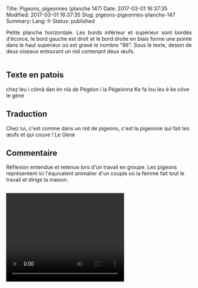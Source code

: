 Title: Pigeons, pigeonnes (planche 147)
Date: 2017-03-01 16:37:35
Modified: 2017-03-01 16:37:35
Slug: pigeons-pigeonnes-planche-147
Summary: 
Lang: fr
Status: published

<p style="text-align:justify;">Petite planche horizontale. Les bords inférieur et supérieur sont bordés d'écorce, le bord gauche est droit et le bord droite en biais forme une pointe dans le haut supérieur où est gravé le nombre "86". Sous le texte, dessin de deux oiseaux entourant un nid contenant deux œufs. </p>

<figure class="image-block" style="float: center;">
  <img alt="" src="{static}/images/planche_147-2.png">
  <figcaption style="max-width: 680px"></figcaption>
</figure>

## Texte en patois
chez leu i cômâ dan én nïa de Pégéon i la Pégeònna Ke fa lou ïeu é ke côve            le gène

## Traduction
Chez lui, c'est comme dans un nid de pigeons, c'est la pigeonne qui fait les œufs et qui couve !   Le Gène

## Commentaire
Réflexion entendue et retenue lors d'un travail en groupe. Les pigeons représentent ici l'équivalent animalier d'un couple où la femme fait tout le travail et dirige la maison.

<figure class="image-block" style="float: center;">
  <img alt="" src="{static}/images/planche_147_dessins.png">
  <figcaption style="max-width: 380px"></figcaption>
</figure>


<video width="320" height="240" controls>
  <source src="{static}/videos/video_147.mp4" type="video/mp4">
</video>
